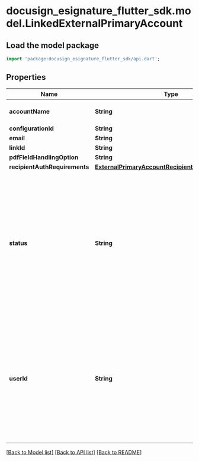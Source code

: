 # docusign_esignature_flutter_sdk.model.LinkedExternalPrimaryAccount

## Load the model package
```dart
import 'package:docusign_esignature_flutter_sdk/api.dart';
```

## Properties
Name | Type | Description | Notes
------------ | ------------- | ------------- | -------------
**accountName** | **String** | The name on the account. | [optional] 
**configurationId** | **String** |  | [optional] 
**email** | **String** |  | [optional] 
**linkId** | **String** |  | [optional] 
**pdfFieldHandlingOption** | **String** |  | [optional] 
**recipientAuthRequirements** | [**ExternalPrimaryAccountRecipientAuthRequirements**](ExternalPrimaryAccountRecipientAuthRequirements.md) |  | [optional] 
**status** | **String** | Indicates the envelope status. Valid values are:  * `sent` - The envelope is sent to the recipients.  * `created` - The envelope is saved as a draft and can be modified to be sent later. | [optional] 
**userId** | **String** | The ID of the user to access.  **Note:** Users can only access their own information. A user, even one with Admin rights, cannot access another user's settings. | [optional] 

[[Back to Model list]](../README.md#documentation-for-models) [[Back to API list]](../README.md#documentation-for-api-endpoints) [[Back to README]](../README.md)


